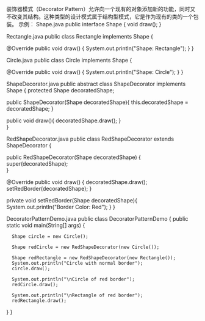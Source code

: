 装饰器模式（Decorator Pattern）允许向一个现有的对象添加新的功能，同时又不改变其结构。这种类型的设计模式属于结构型模式，它是作为现有的类的一个包装。
示例：
Shape.java
public interface Shape {
   void draw();
}

Rectangle.java
public class Rectangle implements Shape {

   @Override
   public void draw() {
      System.out.println("Shape: Rectangle");
   }
}

Circle.java
public class Circle implements Shape {

   @Override
   public void draw() {
      System.out.println("Shape: Circle");
   }
}

ShapeDecorator.java
public abstract class ShapeDecorator implements Shape {
   protected Shape decoratedShape;

   public ShapeDecorator(Shape decoratedShape){
      this.decoratedShape = decoratedShape;
   }

   public void draw(){
      decoratedShape.draw();
   }	
}

RedShapeDecorator.java
public class RedShapeDecorator extends ShapeDecorator {

   public RedShapeDecorator(Shape decoratedShape) {
      super(decoratedShape);		
   }

   @Override
   public void draw() {
      decoratedShape.draw();	       
      setRedBorder(decoratedShape);
   }

   private void setRedBorder(Shape decoratedShape){
      System.out.println("Border Color: Red");
   }
}

DecoratorPatternDemo.java
public class DecoratorPatternDemo {
   public static void main(String[] args) {

      Shape circle = new Circle();

      Shape redCircle = new RedShapeDecorator(new Circle());

      Shape redRectangle = new RedShapeDecorator(new Rectangle());
      System.out.println("Circle with normal border");
      circle.draw();

      System.out.println("\nCircle of red border");
      redCircle.draw();

      System.out.println("\nRectangle of red border");
      redRectangle.draw();
   }
}

